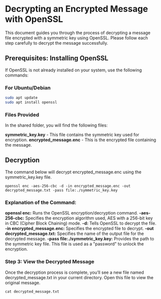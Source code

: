 # Decrypting an Encrypted Message with OpenSSL

This document guides you through the process of decrypting a message file encrypted with a symmetric key using OpenSSL. Please follow each step carefully to decrypt the message successfully.

## Prerequisites: Installing OpenSSL

If OpenSSL is not already installed on your system, use the following commands:

### For Ubuntu/Debian
```bash
sudo apt update
sudo apt install openssl
```
### Files Provided
In the shared folder, you will find the following files:

**symmetric_key.key** - This file contains the symmetric key used for encryption.
**encrypted_message.enc** - This is the encrypted file containing the message.
## Decryption
The command below will decrypt encrypted_message.enc using the symmetric_key.key file.

```
openssl enc -aes-256-cbc -d -in encrypted_message.enc -out decrypted_message.txt -pass file:./symmetric_key.key
```
### Explanation of the Command:
**openssl enc:** Runs the OpenSSL encryption/decryption command.
**-aes-256-cbc:** Specifies the encryption algorithm used, AES with a 256-bit key in CBC (Cipher Block Chaining) mode.
**-d:** Tells OpenSSL to decrypt the file.
**-in encrypted_message.enc:** Specifies the encrypted file to decrypt.
**-out decrypted_message.txt:** Specifies the name of the output file for the decrypted message.
**-pass file:./symmetric_key.key:** Provides the path to the symmetric key file. This file is used as a "password" to unlock the encryption.
### Step 3: View the Decrypted Message
Once the decryption process is complete, you’ll see a new file named decrypted_message.txt in your current directory. Open this file to view the original message.
```
cat decrypted_message.txt
```
